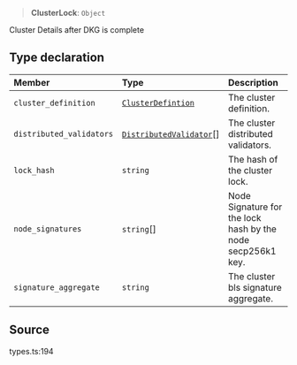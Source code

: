 > **ClusterLock**: `Object`

Cluster Details after DKG is complete

## Type declaration

| Member | Type | Description |
| :------ | :------ | :------ |
| `cluster_definition` | [`ClusterDefintion`](../interfaces/ClusterDefintion.md) | The cluster definition. |
| `distributed_validators` | [`DistributedValidator`](DistributedValidator.md)[] | The cluster distributed validators. |
| `lock_hash` | `string` | The hash of the cluster lock. |
| `node_signatures` | `string`[] | Node Signature for the lock hash by the node secp256k1 key. |
| `signature_aggregate` | `string` | The cluster bls signature aggregate. |

## Source

types.ts:194
